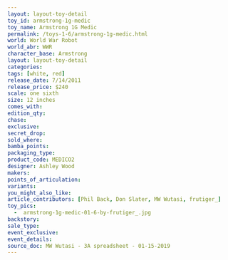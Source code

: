 ```yaml
---
layout: layout-toy-detail 
toy_id: armstrong-1g-medic
toy_name: Armstrong 1G Medic
permalink: /toys-1-6/armstrong-1g-medic.html
world: World War Robot
world_abr: WWR
character_base: Armstrong
layout: layout-toy-detail
categories: 
tags: [white, red]
release_date: 7/14/2011
release_price: $240 
scale: one sixth
size: 12 inches
comes_with: 
edition_qty: 
chase: 
exclusive: 
secret_drop: 
sold_where: 
bamba_points: 
packaging_type: 
product_code: MEDICO2
designer: Ashley Wood
makers: 
points_of_articulation: 
variants: 
you_might_also_like: 
article_contributors: [Phil Back, Don Slater, MW Wutasi, frutiger_]
toy_pics: 
  -  armstrong-1g-medic-01-6-by-frutiger_.jpg
backstory: 
sale_type: 
event_exclusive: 
event_details: 
source_doc: MW Wutasi - 3A spreadsheet - 01-15-2019
---
```

